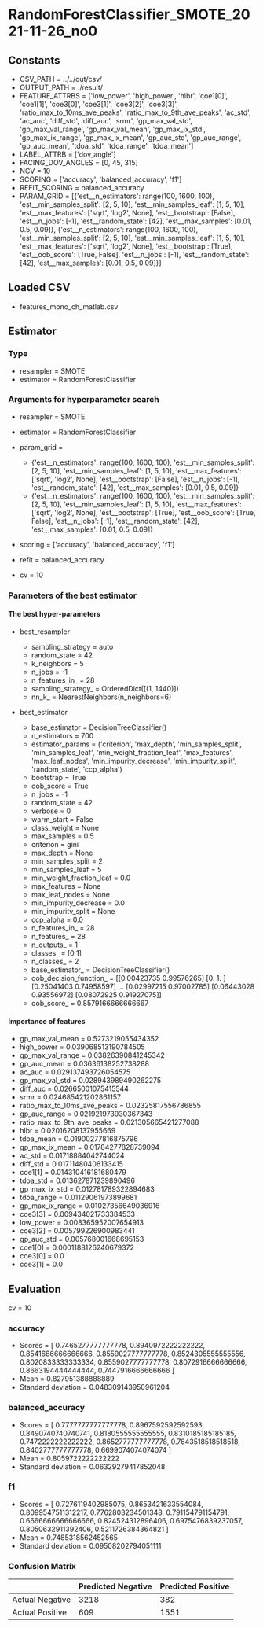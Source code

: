 # RandomForestClassifier_SMOTE_2021-11-26_no0
## Constants
- CSV_PATH = ../../out/csv/
- OUTPUT_PATH = ./result/
- FEATURE_ATTRBS = ['low_power', 'high_power', 'hlbr', 'coe1[0]', 'coe1[1]', 'coe3[0]', 'coe3[1]', 'coe3[2]', 'coe3[3]', 'ratio_max_to_10ms_ave_peaks', 'ratio_max_to_9th_ave_peaks', 'ac_std', 'ac_auc', 'diff_std', 'diff_auc', 'srmr', 'gp_max_val_std', 'gp_max_val_range', 'gp_max_val_mean', 'gp_max_ix_std', 'gp_max_ix_range', 'gp_max_ix_mean', 'gp_auc_std', 'gp_auc_range', 'gp_auc_mean', 'tdoa_std', 'tdoa_range', 'tdoa_mean']
- LABEL_ATTRB = ['dov_angle']
- FACING_DOV_ANGLES = [0, 45, 315]
- NCV = 10
- SCORING = ['accuracy', 'balanced_accuracy', 'f1']
- REFIT_SCORING = balanced_accuracy
- PARAM_GRID = [{'est__n_estimators': range(100, 1600, 100), 'est__min_samples_split': [2, 5, 10], 'est__min_samples_leaf': [1, 5, 10], 'est__max_features': ['sqrt', 'log2', None], 'est__bootstrap': [False], 'est__n_jobs': [-1], 'est__random_state': [42], 'est__max_samples': [0.01, 0.5, 0.09]}, {'est__n_estimators': range(100, 1600, 100), 'est__min_samples_split': [2, 5, 10], 'est__min_samples_leaf': [1, 5, 10], 'est__max_features': ['sqrt', 'log2', None], 'est__bootstrap': [True], 'est__oob_score': [True, False], 'est__n_jobs': [-1], 'est__random_state': [42], 'est__max_samples': [0.01, 0.5, 0.09]}]

## Loaded CSV
- features_mono_ch_matlab.csv

## Estimator
### Type
- resampler = SMOTE
- estimator = RandomForestClassifier

### Arguments for hyperparameter search
- resampler = SMOTE
- estimator = RandomForestClassifier
- param_grid = 
	- {'est__n_estimators': range(100, 1600, 100), 'est__min_samples_split': [2, 5, 10], 'est__min_samples_leaf': [1, 5, 10], 'est__max_features': ['sqrt', 'log2', None], 'est__bootstrap': [False], 'est__n_jobs': [-1], 'est__random_state': [42], 'est__max_samples': [0.01, 0.5, 0.09]}
	- {'est__n_estimators': range(100, 1600, 100), 'est__min_samples_split': [2, 5, 10], 'est__min_samples_leaf': [1, 5, 10], 'est__max_features': ['sqrt', 'log2', None], 'est__bootstrap': [True], 'est__oob_score': [True, False], 'est__n_jobs': [-1], 'est__random_state': [42], 'est__max_samples': [0.01, 0.5, 0.09]}

- scoring = ['accuracy', 'balanced_accuracy', 'f1']
- refit = balanced_accuracy
- cv = 10

### Parameters of the best estimator
#### The best hyper-parameters
- best_resampler
	- sampling_strategy = auto
	- random_state = 42
	- k_neighbors = 5
	- n_jobs = -1
	- n_features_in_ = 28
	- sampling_strategy_ = OrderedDict([(1, 1440)])
	- nn_k_ = NearestNeighbors(n_neighbors=6)

- best_estimator
	- base_estimator = DecisionTreeClassifier()
	- n_estimators = 700
	- estimator_params = ('criterion', 'max_depth', 'min_samples_split', 'min_samples_leaf', 'min_weight_fraction_leaf', 'max_features', 'max_leaf_nodes', 'min_impurity_decrease', 'min_impurity_split', 'random_state', 'ccp_alpha')
	- bootstrap = True
	- oob_score = True
	- n_jobs = -1
	- random_state = 42
	- verbose = 0
	- warm_start = False
	- class_weight = None
	- max_samples = 0.5
	- criterion = gini
	- max_depth = None
	- min_samples_split = 2
	- min_samples_leaf = 5
	- min_weight_fraction_leaf = 0.0
	- max_features = None
	- max_leaf_nodes = None
	- min_impurity_decrease = 0.0
	- min_impurity_split = None
	- ccp_alpha = 0.0
	- n_features_in_ = 28
	- n_features_ = 28
	- n_outputs_ = 1
	- classes_ = [0 1]
	- n_classes_ = 2
	- base_estimator_ = DecisionTreeClassifier()
	- oob_decision_function_ = [[0.00423735 0.99576265]
 [0.         1.        ]
 [0.25041403 0.74958597]
 ...
 [0.02997215 0.97002785]
 [0.06443028 0.93556972]
 [0.08072925 0.91927075]]
	- oob_score_ = 0.8579166666666667

#### Importance of features
- gp_max_val_mean = 0.5273219055434352
- high_power = 0.039068513190784505
- gp_max_val_range = 0.03826390841245342
- gp_auc_mean = 0.03636138252738288
- ac_auc = 0.029137493726054575
- gp_max_val_std = 0.028943989490262275
- diff_auc = 0.02665001075415544
- srmr = 0.024685421202861157
- ratio_max_to_10ms_ave_peaks = 0.02325817556786855
- gp_auc_range = 0.021921973930367343
- ratio_max_to_9th_ave_peaks = 0.021305665421277088
- hlbr = 0.02016208137955669
- tdoa_mean = 0.01900277816875796
- gp_max_ix_mean = 0.01784277828739094
- ac_std = 0.01718884042744024
- diff_std = 0.01711480406133415
- coe1[1] = 0.014310416181680479
- tdoa_std = 0.013627871239890496
- gp_max_ix_std = 0.012781789322894683
- tdoa_range = 0.01129061973899681
- gp_max_ix_range = 0.01027356649036916
- coe3[3] = 0.009434021733384533
- low_power = 0.008365952007654913
- coe3[2] = 0.005799226900983441
- gp_auc_std = 0.005768001668695153
- coe1[0] = 0.0001188126240679372
- coe3[0] = 0.0
- coe3[1] = 0.0

## Evaluation
cv = 10
### accuracy
- Scores = [ 0.7465277777777778, 0.8940972222222222, 0.8541666666666666, 0.8559027777777778, 0.8524305555555556, 0.8020833333333334, 0.8559027777777778, 0.8072916666666666, 0.8663194444444444, 0.7447916666666666 ]
- Mean = 0.827951388888889
- Standard deviation = 0.048309143950961204

### balanced_accuracy
- Scores = [ 0.7777777777777778, 0.8967592592592593, 0.8490740740740741, 0.8180555555555555, 0.8310185185185185, 0.7472222222222222, 0.8652777777777778, 0.7643518518518518, 0.8402777777777778, 0.6699074074074074 ]
- Mean = 0.8059722222222222
- Standard deviation = 0.06329279417852048

### f1
- Scores = [ 0.7276119402985075, 0.8653421633554084, 0.8099547511312217, 0.7762803234501348, 0.791154791154791, 0.6666666666666666, 0.824524312896406, 0.6975476839237057, 0.8050632911392406, 0.5211726384364821 ]
- Mean = 0.7485318562452565
- Standard deviation = 0.09508202794051111

### Confusion Matrix
|  | Predicted Negative | Predicted Positive |
| --- | --- | --- |
| Actual Negative | 3218 | 382 |
| Actual Positive | 609 | 1551 |

      